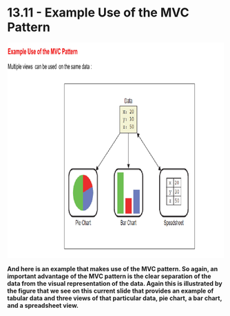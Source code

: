 # 13.11 - Example Use of the MVC Pattern

<img src="/images/13_11_01.jpg" width="800" height="500">

**And here is an example that makes use of the MVC pattern. So again, an important advantage of the MVC pattern is the clear separation of the data from the visual representation of the data. Again this is illustrated by the figure that we see on this current slide that provides an example of tabular data and three views of that particular data, pie chart, a bar chart, and a spreadsheet view.**